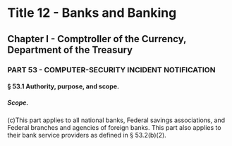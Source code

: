 
# Title 12 - Banks and Banking
## Chapter I - Comptroller of the Currency, Department of the Treasury
### PART 53 - COMPUTER-SECURITY INCIDENT NOTIFICATION
#### § 53.1 Authority, purpose, and scope.
##### Scope.

(c)This part applies to all national banks, Federal savings associations, and Federal branches and agencies of foreign banks. This part also applies to their bank service providers as defined in § 53.2(b)(2).
